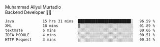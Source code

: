 Muhammad Aliyul Murtadlo
<br>
Backend Developer 👨‍💻
<br>
<!--START_SECTION:waka-->

```txt
Java             15 hrs 31 mins  ████████████████████████░   96.59 %
XML              18 mins         ▒░░░░░░░░░░░░░░░░░░░░░░░░   01.89 %
textmate         6 mins          ░░░░░░░░░░░░░░░░░░░░░░░░░   00.66 %
IDEA_MODULE      4 mins          ░░░░░░░░░░░░░░░░░░░░░░░░░   00.51 %
HTTP Request     3 mins          ░░░░░░░░░░░░░░░░░░░░░░░░░   00.34 %
```

<!--END_SECTION:waka-->
